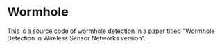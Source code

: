 Wormhole
========

This is a source code of wormhole detection in a paper titled "Wormhole Detection in Wireless Sensor Networks version".
